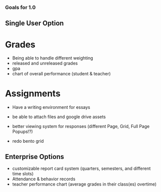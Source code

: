 ### Goals for 1.0

## Single User Option

# Grades
- Being able to handle different weighting
- released and unreleased grades
- gpa
- chart of overall performance (student & teacher)

# Assignments
- Have a writing environment for essays
- be able to attach files and google drive assets
- better viewing system for responses (different Page, Grid, Full Page Popups!?)

- redo bento grid

## Enterprise Options

- customizable report card system (quarters, semesters, and different time slots) 
- Attendance & behavior records
- teacher performance chart (average grades in their class(es) overtime)

